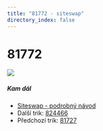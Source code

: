 ```yaml
---
title: "81772 - siteswap"
directory_index: false
---
```


# 81772

![](/animace/siteswap/81772.gif)

##### Kam dál

- [Siteswap - podrobný návod](/siteswap.html "Podrobné vysvětlení siteswapů..")
- Další trik: [824466](824466.html "Siteswap 824466")
- Předchozí trik: [81727](81727.html "Siteswap 81727")

